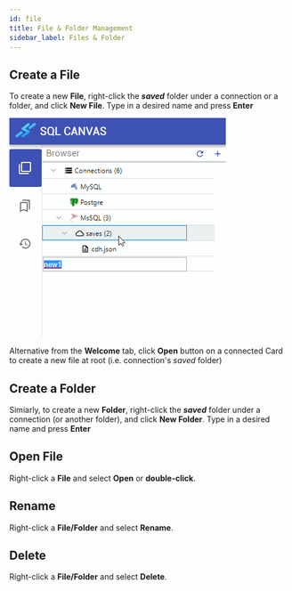 ```yaml
---
id: file
title: File & Folder Management
sidebar_label: Files & Folder
---
```



## Create a File

To create a new **File**, right-click the **_saved_** folder under a connection or a folder, and click **New File**. Type in a desired name and press **Enter**

![Demo File](../images/demo_file_add.gif)

Alternative from the **Welcome** tab, click **Open** button on a connected Card to create a new file at root (i.e. connection's _saved_ folder)

## Create a Folder

Simiarly, to create a new **Folder**, right-click the **_saved_** folder under a connection (or another folder), and click **New Folder**. Type in a desired name and press **Enter**

## Open File

Right-click a **File** and select **Open** or **double-click**.

## Rename 

Right-click a **File/Folder** and select **Rename**.

## Delete

Right-click a **File/Folder** and select **Delete**.
